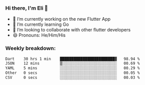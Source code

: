 ### Hi there, I'm Eli 👋
- 🔭 I’m currently working on the new Flutter App
- 🌱 I’m currently learning Go
- 🦄 I’m looking to collaborate with other flutter developers
- 😄 Pronouns: He/Him/His

### Weekly breakdown:
<!--START_SECTION:waka-->

```txt
Dart    30 hrs 1 min    ████████████████████████▓   98.94 %
JSON    12 mins         ▒░░░░░░░░░░░░░░░░░░░░░░░░   00.69 %
YAML    5 mins          ░░░░░░░░░░░░░░░░░░░░░░░░░   00.29 %
Other   0 secs          ░░░░░░░░░░░░░░░░░░░░░░░░░   00.05 %
CSV     0 secs          ░░░░░░░░░░░░░░░░░░░░░░░░░   00.03 %
```

<!--END_SECTION:waka-->

